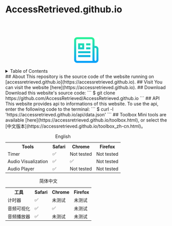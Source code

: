 # AccessRetrieved.github.io

<p align="center">
  <a href="https://github.com/AccessRetrieved/AccessRetrieved.github.io">
    <br><br><br>
    <img src="images/logo.png" alt="Logo" width="80" height="80"> 
  </a>
</p>

<details><summary>Table of Contents</summary>

- [About the project](#about)
- [Visit the website](#visit)
- [Products](#products)
    - [Macpods](https://accessretrieved.github.io/Macpods/app.html)
    - [Project-Pios](https://accessretrieved.github.io/project-pios/app.html)
- [Support me](https://accessretrieved.github.io/sponsor.html)
- [Download](#download)
- [api](#api)
- [Toolbox](#toolbox)

</details>

<a name="#about">
## About
This repository is the source code of the website running on [accessretrieved.github.io](https://accessretrieved.github.io).

<a name="#visit">
## Visit
You can visit the website [here](https://accessretrieved.github.io).

<a name="#download">
## Download
Download this website's source code:
```
$ git clone https://github.com/AccessRetrieved/AccessRetrieved.github.io
```

<a name="#api">
## API
This website provides api to informations of this website. To use the api, enter the following code to the terminal:
```
$ curl -l 'https://accessretrieved.github.io/api/data.json'
```

<a name="#toolbox">
## Toolbox
Mini tools are available [here](https://accessretrieved.github.io/toolbox.html), or select the [中文版本](https://accessretrieved.github.io/toolbox_zh-cn.html)。

<table>
    <caption>English</caption>
    <tr>
        <th>Tools</th>
        <th>Safari</th>
        <th>Chrome</th>
        <th>Firefox</th>
    </tr>
    <tr>
        <td>Timer</td>
        <td>✅</td>
        <td>Not tested</td>
        <td>Not tested</td>
    </tr>
    <tr>
        <td>Audio Visualization</td>
        <td>✅</td>
        <td>✅</td>
        <td>Not tested</td>
    </tr>
    <tr>
        <td>Audio Player</td>
        <td>✅</td>
        <td>Not tested</td>
        <td>Not tested</td>
    </tr>
</table>

<table>
    <caption>简体中文</caption>
    <tr>
        <th>工具</th>
        <th>Safari</th>
        <th>Chrome</th>
        <th>Firefox</th>
    </tr>
    <tr>
        <td>计时器</td>
        <td>✅</td>
        <td>未测试</td>
        <td>未测试</td>
    </tr>
    <tr>
        <td>音频可视化</td>
        <td>✅</td>
        <td>✅</td>
        <td>未测试</td>
    </tr>
    <tr>
        <td>音频播放器</td>
        <td>✅</td>
        <td>未测试</td>
        <td>未测试</td>
    </tr>
</table>
